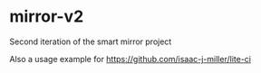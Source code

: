 # mirror-v2

Second iteration of the smart mirror project

Also a usage example for https://github.com/isaac-j-miller/lite-ci